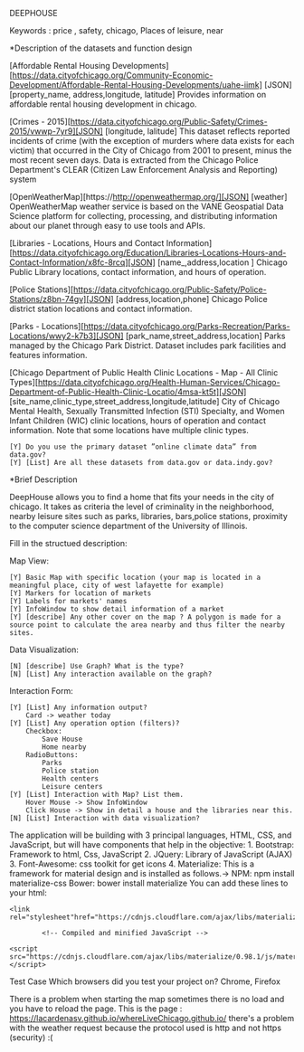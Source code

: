 
 DEEPHOUSE

Keywords : price , safety, chicago, Places of leisure, near

*Description of the datasets and function design

[Affordable Rental Housing Developments] [https://data.cityofchicago.org/Community-Economic-Development/Affordable-Rental-Housing-Developments/uahe-iimk] [JSON] [property_name, address,longitude, latitude] Provides information on affordable rental housing development in chicago.

[Crimes - 2015][https://data.cityofchicago.org/Public-Safety/Crimes-2015/vwwp-7yr9][JSON] [longitude, lalitude] This dataset reflects reported incidents of crime (with the exception of murders where data exists for each victim) that occurred in the City of Chicago from 2001 to present, minus the most recent seven days. Data is extracted from the Chicago Police Department's CLEAR (Citizen Law Enforcement Analysis and Reporting) system 

[OpenWeatherMap][https://http://openweathermap.org/][JSON] [weather] OpenWeatherMap weather service is based on the VANE Geospatial Data Science platform for collecting, processing, and distributing information about our planet through easy to use tools and APIs.

[Libraries - Locations, Hours and Contact Information][https://data.cityofchicago.org/Education/Libraries-Locations-Hours-and-Contact-Information/x8fc-8rcq][JSON] [name_,address,location ] Chicago Public Library locations, contact information, and hours of operation.

[Police Stations][https://data.cityofchicago.org/Public-Safety/Police-Stations/z8bn-74gv][JSON] [address,location,phone] Chicago Police district station locations and contact information.

[Parks - Locations][https://data.cityofchicago.org/Parks-Recreation/Parks-Locations/wwy2-k7b3][JSON] [park_name,street_address,location] Parks managed by the Chicago Park District. Dataset includes park facilities and features information.

[Chicago Department of Public Health Clinic Locations - Map - All Clinic Types][https://data.cityofchicago.org/Health-Human-Services/Chicago-Department-of-Public-Health-Clinic-Locatio/4msa-kt5t][JSON] [site_name,clinic_type,street_address,longitude,latitude] City of Chicago Mental Health, Sexually Transmitted Infection (STI) Specialty, and Women Infant Children (WIC) clinic locations, hours of operation and contact information. Note that some locations have multiple clinic types.

	[Y] Do you use the primary dataset ”online climate data” from data.gov?
	[Y] [List] Are all these datasets from data.gov or data.indy.gov? 

*Brief Description

DeepHouse allows you to find a home that fits your needs in the city of chicago.
It takes as criteria the level of criminality in the neighborhood, nearby leisure sites such as parks, libraries, bars,police stations, proximity to the computer science department of the University of Illinois.

Fill in the structued description:

Map View:

	[Y] Basic Map with specific location (your map is located in a meaningful place, city of west lafayette for example)
	[Y] Markers for location of markets
	[Y] Labels for markets' names
	[Y] InfoWindow to show detail information of a market
	[Y] [describe] Any other cover on the map ? A polygon is made for a source point to calculate the area nearby and thus filter the nearby sites.

Data Visualization:

	[N] [describe] Use Graph? What is the type? 
	[N] [List] Any interaction available on the graph? 

Interaction Form:

	[Y] [List] Any information output? 
		Card -> weather today
	[Y] [List] Any operation option (filters)? 
		Checkbox:
			Save House 
			Home nearby
		RadioButtons:
			Parks
			Police station
			Health centers
			Leisure centers
	[Y] [List] Interaction with Map? List them. 
		Hover Mouse -> Show InfoWindow
		Click House -> Show in detail a house and the libraries near this.
	[N] [List] Interaction with data visualization? 

The application will be building with 3 principal languages, HTML, CSS, and JavaScript, but will have components that help in the objective:
	1. Bootstrap: Framework to html, Css, JavaScript
	2. JQuery: Library of JavaScript (AJAX)
	3. Font-Awesome: css toolkit for get icons 
	4. Materialize: This is a framework for material design and is installed as follows.->
			NPM:   npm install materialize-css
			Bower: bower install materialize
			You can add these lines to your html:
			<!-- Compiled and minified CSS -->
			
	<link rel="stylesheet"href="https://cdnjs.cloudflare.com/ajax/libs/materialize/0.98.1/css/materialize.min.css">

			<!-- Compiled and minified JavaScript -->
				
	<script src="https://cdnjs.cloudflare.com/ajax/libs/materialize/0.98.1/js/materialize.min.js"></script>
		
          
Test Case Which browsers did you test your project on? Chrome, Firefox


There is a problem when starting the map sometimes there is no load and you have to reload the page.
This is the page : https://lacardenasv.github.io/whereLiveChicago.github.io/ there's a problem with the weather request because the protocol used is http and not https (security) :(
